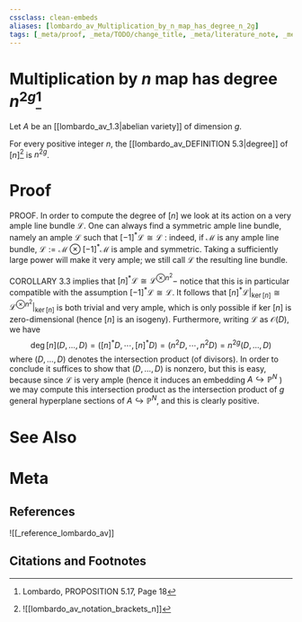 ```yaml
---
cssclass: clean-embeds
aliases: [lombardo_av_Multiplication_by_n_map_has_degree_n_2g]
tags: [_meta/proof, _meta/TODO/change_title, _meta/literature_note, _meta/concept, _reference/lombardo_av]
---
```

# Multiplication by $n$ map has degree $n^{2g}$[^1]

Let $A$ be an [[lombardo_av_1.3|abelian variety]] of dimension $g$.

For every positive integer $n$, the [[lombardo_av_DEFINITION 5.3|degree]] of $[n]$[^2] is $n^{2 g}$.

[^2]: ![[lombardo_av_notation_brackets_n]] 

# Proof
PROOF. In order to compute the degree of $[n]$ we look at its action on a very ample line bundle $\mathcal{L}$. One can always find a symmetric ample line bundle, namely an ample $\mathcal{L}$ such that $[-1]^{*} \mathcal{L} \cong \mathcal{L}$ : indeed, if $\mathcal{M}$ is any ample line bundle, $\mathcal{L}:=\mathcal{M} \otimes[-1]^{*} \mathcal{M}$ is ample and symmetric. Taking a sufficiently large power will make it very ample; we still call $\mathcal{L}$ the resulting line bundle.

COROLLARY 3.3 implies that $[n]^{*} \mathcal{L} \cong \mathcal{L}^{\otimes n^{2}}-$ notice that this is in particular compatible with the assumption $[-1]^{*} \mathcal{L} \cong \mathcal{L}$. It follows that $\left.\left.[n]^{*} \mathcal{L}\right|_{\operatorname{ker}[n]} \cong \mathcal{L}^{\otimes n^{2}}\right|_{\operatorname{ker}[n]}$ is both trivial and very ample, which is only possible if ker $[n]$ is zero-dimensional (hence $[n]$ is an isogeny). Furthermore, writing $\mathcal{L}$ as $\mathcal{O}(D)$, we have
$$
\operatorname{deg}[n](D, \ldots, D)=\left([n]^{*} D, \cdots,[n]^{*} D\right)=\left(n^{2} D, \cdots, n^{2} D\right)=n^{2 g}(D, \ldots, D)
$$
where $(D, \ldots, D)$ denotes the intersection product (of divisors). In order to conclude it suffices to show that $(D, \ldots, D)$ is nonzero, but this is easy, because since $\mathcal{L}$ is very ample (hence it induces an embedding $A \hookrightarrow \mathbb{P}^{N}$ ) we may compute this intersection product as the intersection product of $g$ general hyperplane sections of $A \hookrightarrow \mathbb{P}^{N}$, and this is clearly positive.



# See Also

# Meta
## References
![[_reference_lombardo_av]]

## Citations and Footnotes
[^1]: Lombardo, PROPOSITION 5.17, Page 18